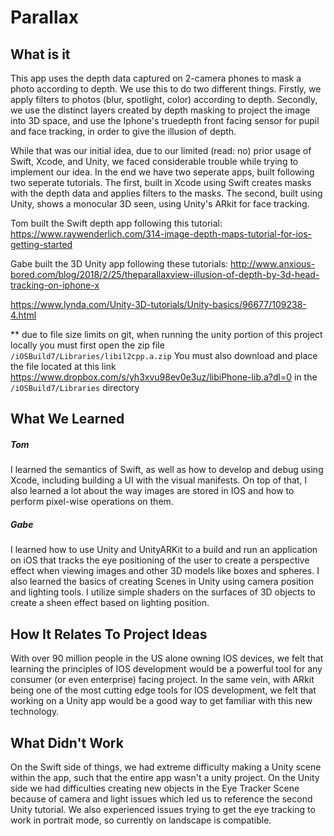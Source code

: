 # Parallax

## What is it

This app uses the depth data captured on 2-camera phones to mask a photo according to depth. We use this to do two different things. Firstly, we apply filters to photos (blur, spotlight, color) according to depth. Secondly, we use the distinct layers created by depth masking to project the image into 3D space, and use the Iphone's truedepth front facing sensor for pupil and face tracking, in order to give the illusion of depth. 

While that was our initial idea, due to our limited (read: no) prior usage of Swift, Xcode, and Unity, we faced considerable trouble while trying to implement our idea. In the end we have two seperate apps, built following two seperate tutorials. The first, built in Xcode using Swift creates masks with the depth data and applies filters to the masks. The second, built using Unity, shows a monocular 3D seen, using Unity's ARkit for face tracking.

Tom built the Swift depth app following this tutorial: https://www.raywenderlich.com/314-image-depth-maps-tutorial-for-ios-getting-started

Gabe built the 3D Unity app following these tutorials: http://www.anxious-bored.com/blog/2018/2/25/theparallaxview-illusion-of-depth-by-3d-head-tracking-on-iphone-x

https://www.lynda.com/Unity-3D-tutorials/Unity-basics/96677/109238-4.html

** due to file size limits on git, when running the unity portion of this project locally you must first open the zip file `/iOSBuild7/Libraries/libil2cpp.a.zip`
You must also download and place the file located at this link https://www.dropbox.com/s/yh3xvu98ev0e3uz/libiPhone-lib.a?dl=0 in the `/iOSBuild7/Libraries` directory

## What We Learned

##### Tom
I learned the semantics of Swift, as well as how to develop and debug using Xcode, including building a UI with the visual manifests. On top of that, I also learned a lot about the way images are stored in IOS and how to perform pixel-wise operations on them. 

##### Gabe
I learned how to use Unity and UnityARKit to a build and run an application on iOS that tracks the eye positioning of the user to create a perspective effect when viewing images and other 3D models like boxes and spheres. I also learned the basics of creating Scenes in Unity using camera position and lighting tools. I utilize simple shaders on the surfaces of 3D objects to create a sheen effect based on lighting position.

## How It Relates To Project Ideas
With over 90 million people in the US alone owning IOS devices, we felt that learning the principles of IOS development would be a powerful tool for any consumer (or even enterprise) facing project. In the same vein, with ARkit being one of the most cutting edge tools for IOS development, we felt that working on a Unity app would be a good way to get familiar with this new technology.

## What Didn't Work

On the Swift side of things, we had extreme difficulty making a Unity scene within the app, such that the entire app wasn't a unity project. On the Unity side we had difficulties creating new objects in the Eye Tracker Scene because of camera and light issues which led us to reference the second Unity tutorial. We also experienced issues trying to get the eye tracking to work in portrait mode, so currently on landscape is compatible.
